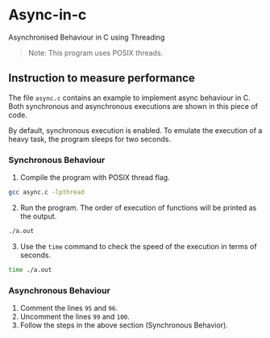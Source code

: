 # Async-in-c

Asynchronised Behaviour in C using Threading

> Note: This program uses POSIX threads.

## Instruction to measure performance

The file `async.c` contains an example to implement async behaviour in C. Both synchronous and asynchronous executions are shown in this piece of code.

By default, synchronous execution is enabled. To emulate the execution of a heavy task, the program sleeps for two seconds.

### Synchronous Behaviour

1. Compile the program with POSIX thread flag.

```bash
gcc async.c -lpthread
```

2. Run the program. The order of execution of functions will be printed as the output.

```bash
./a.out
```

3. Use the `time` command to check the speed of the execution in terms of seconds.

```bash
time ./a.out
```

### Asynchronous Behaviour

1. Comment the lines `95` and `96`.
2. Uncomment the lines `99` and `100`.
3. Follow the steps in the above section (Synchronous Behavior).
